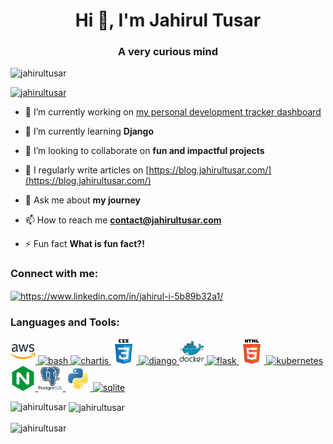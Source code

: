 <h1 align="center">Hi 👋, I'm Jahirul Tusar</h1>
<h3 align="center">A very curious mind</h3>

<p align="left"> <img src="https://komarev.com/ghpvc/?username=jahirultusar&label=Profile%20views&color=0e75b6&style=flat" alt="jahirultusar" /> </p>

<p align="left"> <a href="https://github.com/ryo-ma/github-profile-trophy"><img src="https://github-profile-trophy.vercel.app/?username=jahirultusar" alt="jahirultusar" /></a> </p>

- 🔭 I’m currently working on [my personal development tracker dashboard](https://jahirultusar.com/)

- 🌱 I’m currently learning **Django**

- 👯 I’m looking to collaborate on **fun and impactful projects**

- 📝 I regularly write articles on [https://blog.jahirultusar.com/](https://blog.jahirultusar.com/)

- 💬 Ask me about **my journey**

- 📫 How to reach me **contact@jahirultusar.com**

- ⚡ Fun fact **What is fun fact?!**

<h3 align="left">Connect with me:</h3>
<p align="left">
<a href="https://linkedin.com/in/https://www.linkedin.com/in/jahirul-i-5b89b32a1/" target="blank"><img align="center" src="https://raw.githubusercontent.com/rahuldkjain/github-profile-readme-generator/master/src/images/icons/Social/linked-in-alt.svg" alt="https://www.linkedin.com/in/jahirul-i-5b89b32a1/" height="30" width="40" /></a>
</p>

<h3 align="left">Languages and Tools:</h3>
<p align="left"> <a href="https://aws.amazon.com" target="_blank" rel="noreferrer"> <img src="https://raw.githubusercontent.com/devicons/devicon/master/icons/amazonwebservices/amazonwebservices-original-wordmark.svg" alt="aws" width="40" height="40"/> </a> <a href="https://www.gnu.org/software/bash/" target="_blank" rel="noreferrer"> <img src="https://www.vectorlogo.zone/logos/gnu_bash/gnu_bash-icon.svg" alt="bash" width="40" height="40"/> </a> <a href="https://www.chartjs.org" target="_blank" rel="noreferrer"> <img src="https://www.chartjs.org/media/logo-title.svg" alt="chartjs" width="40" height="40"/> </a> <a href="https://www.w3schools.com/css/" target="_blank" rel="noreferrer"> <img src="https://raw.githubusercontent.com/devicons/devicon/master/icons/css3/css3-original-wordmark.svg" alt="css3" width="40" height="40"/> </a> <a href="https://www.djangoproject.com/" target="_blank" rel="noreferrer"> <img src="https://cdn.worldvectorlogo.com/logos/django.svg" alt="django" width="40" height="40"/> </a> <a href="https://www.docker.com/" target="_blank" rel="noreferrer"> <img src="https://raw.githubusercontent.com/devicons/devicon/master/icons/docker/docker-original-wordmark.svg" alt="docker" width="40" height="40"/> </a> <a href="https://flask.palletsprojects.com/" target="_blank" rel="noreferrer"> <img src="https://www.vectorlogo.zone/logos/pocoo_flask/pocoo_flask-icon.svg" alt="flask" width="40" height="40"/> </a> <a href="https://www.w3.org/html/" target="_blank" rel="noreferrer"> <img src="https://raw.githubusercontent.com/devicons/devicon/master/icons/html5/html5-original-wordmark.svg" alt="html5" width="40" height="40"/> </a> <a href="https://kubernetes.io" target="_blank" rel="noreferrer"> <img src="https://www.vectorlogo.zone/logos/kubernetes/kubernetes-icon.svg" alt="kubernetes" width="40" height="40"/> </a> <a href="https://www.nginx.com" target="_blank" rel="noreferrer"> <img src="https://raw.githubusercontent.com/devicons/devicon/master/icons/nginx/nginx-original.svg" alt="nginx" width="40" height="40"/> </a> <a href="https://www.postgresql.org" target="_blank" rel="noreferrer"> <img src="https://raw.githubusercontent.com/devicons/devicon/master/icons/postgresql/postgresql-original-wordmark.svg" alt="postgresql" width="40" height="40"/> </a> <a href="https://www.python.org" target="_blank" rel="noreferrer"> <img src="https://raw.githubusercontent.com/devicons/devicon/master/icons/python/python-original.svg" alt="python" width="40" height="40"/> </a> <a href="https://www.sqlite.org/" target="_blank" rel="noreferrer"> <img src="https://www.vectorlogo.zone/logos/sqlite/sqlite-icon.svg" alt="sqlite" width="40" height="40"/> </a> </p>

<p><img align="left" src="https://github-readme-stats.vercel.app/api/top-langs?username=jahirultusar&show_icons=true&locale=en&layout=compact" alt="jahirultusar" /></p>

<p>&nbsp;<img align="center" src="https://github-readme-stats.vercel.app/api?username=jahirultusar&show_icons=true&locale=en" alt="jahirultusar" /></p>

<p><img align="center" src="https://github-readme-streak-stats.herokuapp.com/?user=jahirultusar&" alt="jahirultusar" /></p>
